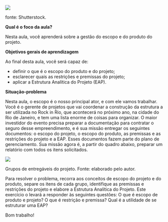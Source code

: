 [![](https://ampli-images.s3.amazonaws.com/production/1bcc9a23-3a5b-4ceb-9c83-1ba64c72b185/original)](https://ampli-images.s3.amazonaws.com/production/1bcc9a23-3a5b-4ceb-9c83-1ba64c72b185/original)

fonte: Shutterstock.

**Qual é o foco da aula?**

Nesta aula, você aprenderá sobre a gestão do escopo e do produto do projeto.

**Objetivos gerais de aprendizagem**

Ao final desta aula, você será capaz de:

- definir o que é o escopo do produto e do projeto;
- esclarecer quais as restrições e premissas do projeto;
- aplicar a Estrutura Analítica do Projeto (EAP).

**Situação-problema**

Nesta aula, o escopo é o nosso principal ator, e com ele vamos trabalhar. Você é o gerente de projetos que vai coordenar a construção da estrutura a ser utilizada no Rock in Rio, que acontecerá no próximo ano, na cidade do Rio de Janeiro, e tem uma lista enorme de coisas para organizar. O maior investidor do evento precisa preparar a documentação para contratar o seguro desse empreendimento, e é sua missão entregar os seguintes documentos: o escopo do projeto, o escopo do produto, as premissas e as restrições do projeto e a EAP. Esses documentos fazem parte do plano de gerenciamento. Sua missão agora é, a partir do quadro abaixo, preparar um relatório com todos os itens solicitados.

[![](https://ampli-images.s3.amazonaws.com/production/e4eeea0a-5634-43d3-b500-d731ae4e7091/original)](https://ampli-images.s3.amazonaws.com/production/e4eeea0a-5634-43d3-b500-d731ae4e7091/original)

Grupos de entregáveis do projeto. Fonte: elaborado pelo autor.

Para resolver o problema, recorra aos conceitos de escopo do projeto e do produto, separe os itens de cada grupo, identifique as premissas e restrições do projeto e elabore a Estrutura Analítica do Projeto. Este exercício o levará a responder às seguintes questões: O que é escopo de produto e projeto? O que é restrição e premissa? Qual é a utilidade de se estruturar uma EAP?

Bom trabalho!